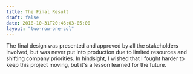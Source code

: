 ```yaml
---
title: The Final Result
draft: false
date: 2018-10-31T20:46:03-05:00
layout: "two-row-one-col"
---
```

The final design was presented and approved by all the stakeholders involved, but was never put into production due to limited resources and shifting company priorities.
In hindsight, I wished that I fought harder to keep this project moving, but it's a lesson learned for the future.

